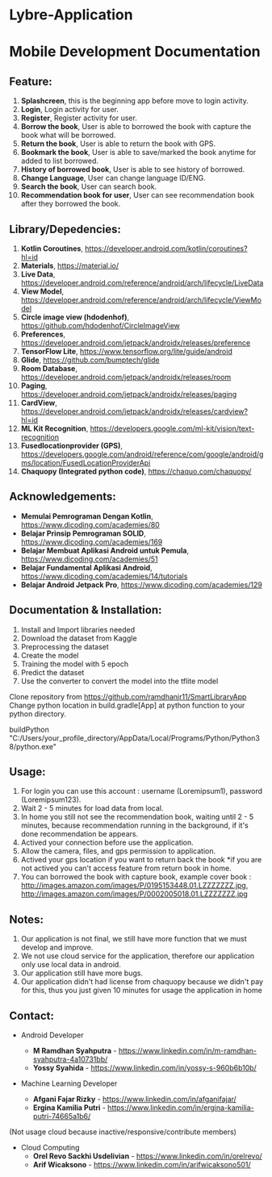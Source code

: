 # Lybre-Application

<h1>Mobile Development Documentation</h1>

<h2>Feature:</h2>

1. <b>Splashcreen</b>, this is the beginning app before move to login activity.
2. <b>Login</b>, Login activity for user.
3. <b>Register</b>, Register activity for user.
4. <b>Borrow the book</b>, User is able to borrowed the book with capture the book what will be borrowed.
5. <b>Return the book</b>, User is able to return the book with GPS.
6. <b>Bookmark the book</b>, User is able to save/marked the book anytime for added to list borrowed.
7. <b>History of borrowed book</b>, User is able to see history of borrowed.
8. <b>Change Language</b>, User can change language ID/ENG.
9. <b>Search the book</b>, User can search book.
10. <b>Recommendation book for user</b>, User can see recommendation book after they borrowed the book.

<h2>Library/Depedencies:</h2>

1. <b>Kotlin Coroutines</b>, https://developer.android.com/kotlin/coroutines?hl=id
2. <b>Materials</b>, https://material.io/
3. <b>Live Data</b>, https://developer.android.com/reference/android/arch/lifecycle/LiveData
4. <b>View Model</b>, https://developer.android.com/reference/android/arch/lifecycle/ViewModel
5. <b>Circle image view (hdodenhof)</b>, https://github.com/hdodenhof/CircleImageView 
6. <b>Preferences</b>, https://developer.android.com/jetpack/androidx/releases/preference
7. <b>TensorFlow Lite</b>, https://www.tensorflow.org/lite/guide/android
8. <b>Glide</b>, https://github.com/bumptech/glide
9. <b>Room Database</b>, https://developer.android.com/jetpack/androidx/releases/room
10. <b>Paging</b>, https://developer.android.com/jetpack/androidx/releases/paging
11. <b>CardView</b>, https://developer.android.com/jetpack/androidx/releases/cardview?hl=id
12. <b>ML Kit Recognition</b>, https://developers.google.com/ml-kit/vision/text-recognition
13. <b>Fusedlocationprovider (GPS)</b>, https://developers.google.com/android/reference/com/google/android/gms/location/FusedLocationProviderApi
14. <b>Chaquopy (Integrated python code)</b>, https://chaquo.com/chaquopy/

<h2>Acknowledgements:</h2> 

* <b>Memulai Pemrograman Dengan Kotlin</b>, https://www.dicoding.com/academies/80
* <b>Belajar Prinsip Pemrograman SOLID</b>, https://www.dicoding.com/academies/169
* <b>Belajar Membuat Aplikasi Android untuk Pemula</b>, https://www.dicoding.com/academies/51
* <b>Belajar Fundamental Aplikasi Android</b>, https://www.dicoding.com/academies/14/tutorials
* <b>Belajar Android Jetpack Pro</b>, https://www.dicoding.com/academies/129

<h2>Documentation & Installation:</h2>

1. Install and Import libraries needed
2. Download the dataset from Kaggle
3. Preprocessing the dataset
4. Create the model
5. Training the model with 5 epoch
6. Predict the dataset
7. Use the converter to convert the model into the tflite model

Clone repository from https://github.com/ramdhanjr11/SmartLibraryApp
Change python location in build.gradle[App] at python function to your python directory. 

buildPython "C:/Users/your_profile_directory/AppData/Local/Programs/Python/Python38/python.exe"

<h2>Usage:</h2>

1. For login you can use this account : username (Loremipsum1), password (Loremipsum123).
2. Wait 2 - 5 minutes for load data from local.
3. In home you still not see the recommendation book, waiting until 2 - 5 minutes, because recommendation running in the background, if it's done recommendation be appears.
4. Actived your connection before use the application.
5. Allow the camera, files, and gps permission to application.
6. Actived your gps location if you want to return back the book *if you are not actived you can't access feature from return book in home.
7. You can borrowed the book with capture book, example cover book : http://images.amazon.com/images/P/0195153448.01.LZZZZZZZ.jpg, http://images.amazon.com/images/P/0002005018.01.LZZZZZZZ.jpg

<h2>Notes:</h2>

1. Our application is not final, we still have more function that we must develop and improve.
2. We not use cloud service for the application, therefore our application only use local data in android.
3. Our application still have more bugs.
4. Our application didn't had license from chaquopy because we didn't pay for this, thus you just given 10 minutes for usage the application in home 

<h2>Contact:</h2>

* Android Developer
  * <b>M Ramdhan Syahputra</b> - https://www.linkedin.com/in/m-ramdhan-syahputra-4a10731bb/
  * <b>Yossy Syahida</b> - https://www.linkedin.com/in/yossy-s-960b6b10b/
  
* Machine Learning Developer
  * <b>Afgani Fajar Rizky</b> - https://www.linkedin.com/in/afganifajar/
  * <b>Ergina Kamilia Putri</b> - https://www.linkedin.com/in/ergina-kamilia-putri-74665a1b6/

(Not usage cloud because inactive/responsive/contribute members)
* Cloud Computing
  * <b>Orel Revo Sackhi Usdelivian</b> - https://www.linkedin.com/in/orelrevo/
  * <b>Arif Wicaksono</b> - https://www.linkedin.com/in/arifwicaksono501/
